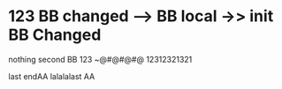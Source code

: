 # 123 BB changed --> BB local ->> init BB Changed

nothing second BB
123
~@#@#@#@
12312321321

last endAA
lalalalast AA
